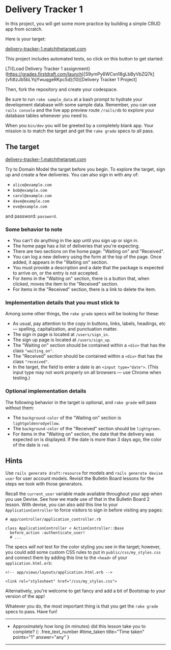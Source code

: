 # Delivery Tracker 1

In this project, you will get some more practice by building a simple CRUD app from scratch.

Here is your target: 

[delivery-tracker-1.matchthetarget.com](https://delivery-tracker-1.matchthetarget.com/)

This project includes automated tests, so click on this button to get started:

LTI{Load Delivery Tracker 1 assignment}(https://grades.firstdraft.com/launch)[S9ymPy6WCsn18gLbByVbZQ7k]{vfdtzJb5bLYqYwuqgeRKpc5d}(10)[Delivery Tracker 1 Project]

Then, fork the repository and create your codespace.

Be sure to run `rake sample_data` at a bash prompt to hydrate your development database with some sample data. Remember, you can use `rails console` and the live app preview route `/rails/db` to explore your database tables whenever you need to. 

When you `bin/dev` you will be greeted by a completely blank app. Your mission is to match the target and get the `rake grade` specs to all pass.

## The target

[delivery-tracker-1.matchthetarget.com](https://delivery-tracker-1.matchthetarget.com/)

Try to Domain Model the target before you begin. To explore the target, sign up and create a few deliveries. You can also sign in with any of:

- `alice@example.com`
- `bob@example.com`
- `carol@example.com`
- `dave@example.com`
- `eve@example.com`

and password: `password`.

### Some behavior to note

- You can't do anything in the app until you sign up or sign in.
- The home page has a list of deliveries that you're expecting.
- There are two sections on the home page: "Waiting on" and "Received".
- You can log a new delivery using the form at the top of the page. Once added, it appears in the "Waiting on" section.
- You must provide a description and a date that the package is expected to arrive on, or the entry is not accepted.
- For items in the "Waiting on" section, there is a button that, when clicked, moves the item to the "Received" section.
- For items in the "Received" section, there is a link to delete the item.

### Implementation details that you must stick to

Among some other things, the `rake grade` specs will be looking for these:

- As usual, pay attention to the copy in buttons, links, labels, headings, etc — spelling, capitalization, and punctuation matter.
- The sign in page is located at `/users/sign_in`.
- The sign up page is located at `/users/sign_up`.
- The "Waiting on" section should be contained within a `<div>` that has the class `"waiting_on"`.
- The "Received" section should be contained within a `<div>` that has the class `"received"`.
- In the target, the field to enter a date is an `<input type="date">`. (This input type may not work properly on all browsers — use Chrome when testing.)

### Optional implementation details

The following behavior in the target is optional, and `rake grade` will pass without them:

- The `background-color` of the "Waiting on" section is `lightgoldenrodyellow`.
- The `background-color` of the "Received" section should be `lightgreen`.
- For items in the "Waiting on" section, the date that the delivery was expected on is displayed. If the date is more than 3 days ago, the color of the date is `red`.

## Hints

Use `rails generate draft:resource` for models and `rails generate devise user` for user account models. Revisit the Bulletin Board lessons for the steps we took with those generators.

Recall the `current_user` variable made available throughout your app when you use Devise. See how we made use of that in the Bulletin Board 2 lesson. With devise, you can also add this line to your `ApplicationController` to force visitors to sign in before visiting any pages:

```ruby{4}
# app/controller/application_controller.rb

class ApplicationController < ActionController::Base
  before_action :authenticate_user!
  # ...
```

The specs _will not_ test for the color styling you see in the target; however, you could add some custom CSS rules to put in `public/css/my_styles.css` and connect them by adding this line to the `<head>` of your `application.html.erb`:

```erb
<!-- app/views/layouts/application.html.erb -->

<link rel="stylesheet" href="/css/my_styles.css">
```

Alternatively, you're welcome to get fancy and add a bit of Bootstrap to your version of the app! 

Whatever you do, the most important thing is that you get the `rake grade` specs to pass. Have fun!

---

- Approximately how long (in minutes) did this lesson take you to complete?
{: .free_text_number #time_taken title="Time taken" points="1" answer="any" }
	
---
